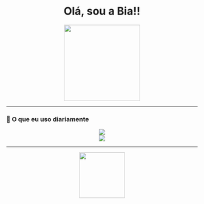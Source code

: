 <h1 align="center">Olá, sou a Bia!!</h1>

<p align="center">
  <img src="https://i.pinimg.com/originals/56/4e/c0/564ec00b262da7659294e01da6fde807.gif" height="200"/>
</p>

---

### 🍓 O que eu uso diariamente

<div align="center">
  <img src="https://skillicons.dev/icons?i=python,c,cpp,js,html,css,react,vite,spring,sqlite,mysql,git,vscode&theme=light" /> 
</div>
<div align="center">
  <img src="https://github-readme-stats.vercel.app/api/top-langs/?username=riwawa&layout=compact"/>
</div>

---

<p align="center">
  <img src="https://i.pinimg.com/originals/96/68/f5/9668f5e0d57ae0784729deb41fe82a19.gif" height="120"/>
</p>


